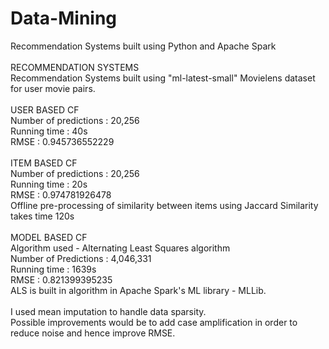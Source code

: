 # Data-Mining
Recommendation Systems built using Python and Apache Spark<br>
<br>
RECOMMENDATION SYSTEMS<br>
Recommendation Systems built using "ml-latest-small" Movielens dataset for user movie pairs.
<br>
<br>
USER BASED CF<br>
Number of predictions : 20,256<br>
Running time : 40s<br>
RMSE : 0.945736552229<br>
<br>
ITEM BASED CF<br>
Number of predictions : 20,256<br>
Running time : 20s<br>
RMSE : 0.974781926478<br>
Offline pre-processing of similarity between items using Jaccard Similarity takes time 120s<br>
<br>
MODEL BASED CF<br>
Algorithm used - Alternating Least Squares algorithm<br>
Number of Predictions : 4,046,331<br>
Running time : 1639s<br>
RMSE : 0.821399395235<br>
ALS is built in algorithm in Apache Spark's ML library - MLLib.<br>
<br>
I used mean imputation to handle data sparsity.<br> 
Possible improvements would be to add case amplification in order to reduce noise and hence improve RMSE.<br>
